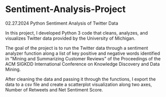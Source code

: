 # Sentiment-Analysis-Project
02.27.2024 Python Sentiment Analysis of Twitter Data

In this project, I developed Python 3 code that cleans, analyzes, and visualizes Twitter data provided by the University of Michigan. 

The goal of the project is to run the Twitter data through a sentiment analyzer function along a list of key positive and negative words identified in "Mining and Summarizing Customer Reviews" of the Proceedings of the ACM SIGKDD International Conference on Knowledge Discovery and Data Mining. 

After cleaning the data and passing it through the functions, I export the data to a csv file and create a scatterplot visualization along two axes, Number of Retweets and Net Sentiment Score.
